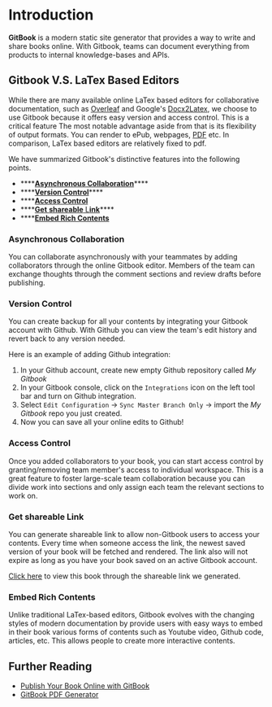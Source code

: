 # Introduction

**GitBook** is a modern static site generator that provides a way to write and share books online. With Gitbook, teams can document everything from products to internal knowledge-bases and APIs.

## Gitbook V.S. LaTex Based Editors

While there are many available online LaTex based editors for collaborative documentation, such as [Overleaf](https://github.com/JingyaXun/gitbook/tree/137069765cbce8ae0b5f1005b1ac228b6579c3d7/introduction-to-gitbook/www.overleaf.com) and Google's [Docx2Latex](https://gsuite.google.com/marketplace/app/docx2latex/415272416461?pann=cwsdp&hl=en), we choose to use Gitbook because it offers easy version and access control. This is a critical feature  The most notable advantage aside from that is its flexibility of output formats. You can render to ePub, webpages, [PDF](https://github.com/GitbookIO/gitbook-pdf) etc. In comparison, LaTex based editors are relatively fixed to pdf.

We have summarized Gitbook's distinctive features into the following points. 

* \*\*\*\*[**Asynchronous Collaboration**](introduction.md#asynchronous-collaboration)\*\*\*\*
* \*\*\*\*[**Version Control**](introduction.md#version-control)\*\*\*\*
* \*\*\*\*[**Access Control** ](introduction.md#access-control)
* \*\*\*\*[**Get** **shareable** L**ink**](introduction.md#get-shareable-link)\*\*\*\*
* \*\*\*\*[**Embed Rich Contents**](introduction.md#embed-rich-contents)

### A**synchronous Collaboration**

You can collaborate asynchronously with your teammates by adding collaborators through the online Gitbook editor. Members of the team can exchange thoughts through the comment sections and review drafts before publishing. 

### Version Control

You can create backup for all your contents by integrating your Gitbook account with Github. With Github you can view the team's edit history and revert back to any version needed.    
  
Here is an example of adding Github integration:  
1. In your Github account, create new empty Github repository called _My Gitbook_  
2. In your Gitbook console, click on the `Integrations` icon on the left tool bar and turn on Github integration.   
3. Select `Edit Configuration` -&gt; `Sync Master Branch Only` -&gt; import the _My Gitbook_ repo you just created.   
4. Now you  can save all your online edits to Github!

### **Access Control** 

Once you added collaborators to your book, you can start access control by granting/removing team member's access to individual workspace. This is a great feature to foster large-scale team collaboration because you can divide work into sections and only assign each team the relevant sections to work on. 

### **Get** **shareable** L**ink** 

You can generate shareable link to allow non-Gitbook users to access your contents. Every time when someone access the link, the newest saved version of your book will be fetched and rendered. The link also will not expire as long as you have your book saved on an active Gitbook account. 

[Click here](https://jxun.gitbook.io/gitbook-user-guide/) to view this book through the shareable link we generated. 

### **Embed Rich Contents** 

Unlike traditional LaTex-based editors, Gitbook evolves with the changing styles of modern documentation by provide users with easy ways to embed in their book various forms of contents such as Youtube video, Github code, articles, etc. This allows people to create more interactive contents. 



  
  
  







## Further Reading

* [Publish Your Book Online with GitBook](https://medium.com/@rebeccapeltz/publish-your-book-online-with-gitbook-fc0ce9b7f12)
* [GitBook PDF Generator](https://github.com/GitbookIO/gitbook-pdf)

